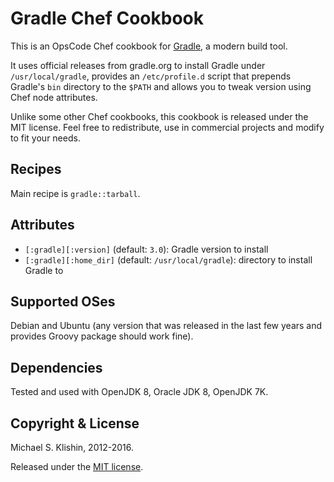 # Gradle Chef Cookbook

This is an OpsCode Chef cookbook for [Gradle](http://gradle.org), a modern build tool.

It uses official releases from gradle.org to install Gradle under `/usr/local/gradle`,
provides an `/etc/profile.d` script that prepends Gradle's `bin` directory to the `$PATH`
and allows you to tweak version using Chef node attributes.

Unlike some other Chef cookbooks, this cookbook is released under the MIT license.
Feel free to redistribute, use in commercial projects and modify to fit your needs.


## Recipes

Main recipe is `gradle::tarball`.


## Attributes

* `[:gradle][:version]` (default: `3.0`): Gradle version to install
* `[:gradle][:home_dir]` (default: `/usr/local/gradle`): directory to install Gradle to


## Supported OSes

Debian and Ubuntu (any version that was released in the last few years and provides Groovy package
should work fine).


## Dependencies

Tested and used with OpenJDK 8, Oracle JDK 8, OpenJDK 7K.


## Copyright & License

Michael S. Klishin, 2012-2016.

Released under the [MIT license](http://www.opensource.org/licenses/mit-license.php).

